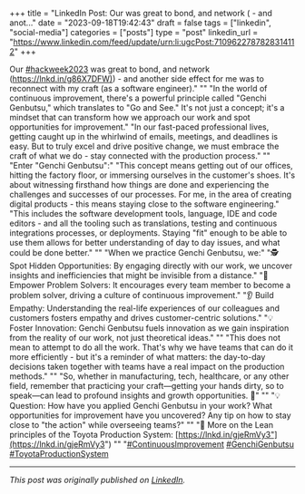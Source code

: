 +++
title = "LinkedIn Post: Our was great to bond, and network ( - and anot..."
date = "2023-09-18T19:42:43"
draft = false
tags = ["linkedin", "social-media"]
categories = ["posts"]
type = "post"
linkedin_url = "https://www.linkedin.com/feed/update/urn:li:ugcPost:7109622787828314112"
+++

Our [#hackweek2023](https://www.linkedin.com/feed/hashtag/hackweek2023) was great to bond, and network ([https://lnkd.in/g86X7DFW)](https://lnkd.in/g86X7DFW)) - and another side effect for me was to reconnect with my craft (as a software engineer)."
""
"In the world of continuous improvement, there's a powerful principle called "Genchi Genbutsu," which translates to "Go and See." It's not just a concept; it's a mindset that can transform how we approach our work and spot opportunities for improvement."
"In our fast-paced professional lives, getting caught up in the whirlwind of emails, meetings, and deadlines is easy. But to truly excel and drive positive change, we must embrace the craft of what we do - stay connected with the production process."
""
"Enter "Genchi Genbutsu":"
"This concept means getting out of our offices, hitting the factory floor, or immersing ourselves in the customer's shoes. It's about witnessing firsthand how things are done and experiencing the challenges and successes of our processes. For me, in the area of creating digital products - this means staying close to the software engineering."
"This includes the software development tools, language, IDE and code editors - and all the tooling such as translations, testing and continuous integrations processes, or deployments. Staying "fit" enough to be able to use them allows for better understanding of day to day issues, and what could be done better."
""
"When we practice Genchi Genbutsu, we:"
"🕵️ Spot Hidden Opportunities: By engaging directly with our work, we uncover insights and inefficiencies that might be invisible from a distance."
"💪 Empower Problem Solvers: It encourages every team member to become a problem solver, driving a culture of continuous improvement."
"👂 Build Empathy: Understanding the real-life experiences of our colleagues and customers fosters empathy and drives customer-centric solutions."
"💡 Foster Innovation: Genchi Genbutsu fuels innovation as we gain inspiration from the reality of our work, not just theoretical ideas."
""
"This does not mean to attempt to do all the work. That's why we have teams that can do it more efficiently - but it's a reminder of what matters: the day-to-day decisions taken together with teams have a real impact on the production methods."
""
"So, whether in manufacturing, tech, healthcare, or any other field, remember that practicing your craft—getting your hands dirty, so to speak—can lead to profound insights and growth opportunities. 🌱"
""
"💡 Question: How have you applied Genchi Genbutsu in your work? What opportunities for improvement have you uncovered? Any tip on how to stay close to "the action" while overseeing teams?"
""
"🔗 More on the Lean principles of the Toyota Production System: [https://lnkd.in/gjeRmVy3"](https://lnkd.in/gjeRmVy3")
""
"[#ContinuousImprovement](https://www.linkedin.com/feed/hashtag/ContinuousImprovement) [#GenchiGenbutsu](https://www.linkedin.com/feed/hashtag/GenchiGenbutsu) [#ToyotaProductionSystem](https://www.linkedin.com/feed/hashtag/ToyotaProductionSystem)

---

*This post was originally published on [LinkedIn](https://www.linkedin.com/in/adrianmoreno/recent-activity/all/).*
